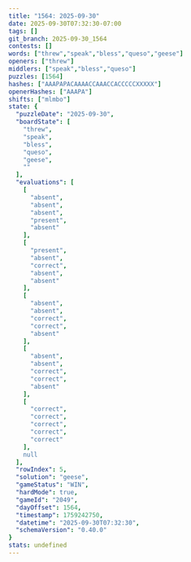 ```yaml
---
title: "1564: 2025-09-30"
date: 2025-09-30T07:32:30-07:00
tags: []
git_branch: 2025-09-30_1564
contests: []
words: ["threw","speak","bless","queso","geese"]
openers: ["threw"]
middlers: ["speak","bless","queso"]
puzzles: [1564]
hashes: ["AAAPAPACAAAACCAAACCACCCCCXXXXX"]
openerHashes: ["AAAPA"]
shifts: ["mlmbo"]
state: {
  "puzzleDate": "2025-09-30",
  "boardState": [
    "threw",
    "speak",
    "bless",
    "queso",
    "geese",
    ""
  ],
  "evaluations": [
    [
      "absent",
      "absent",
      "absent",
      "present",
      "absent"
    ],
    [
      "present",
      "absent",
      "correct",
      "absent",
      "absent"
    ],
    [
      "absent",
      "absent",
      "correct",
      "correct",
      "absent"
    ],
    [
      "absent",
      "absent",
      "correct",
      "correct",
      "absent"
    ],
    [
      "correct",
      "correct",
      "correct",
      "correct",
      "correct"
    ],
    null
  ],
  "rowIndex": 5,
  "solution": "geese",
  "gameStatus": "WIN",
  "hardMode": true,
  "gameId": "2049",
  "dayOffset": 1564,
  "timestamp": 1759242750,
  "datetime": "2025-09-30T07:32:30",
  "schemaVersion": "0.40.0"
}
stats: undefined
---
```

<!-- more -->
